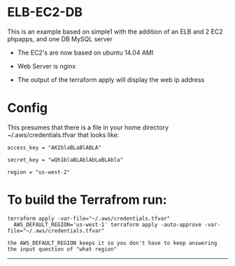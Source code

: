 
ELB-EC2-DB
==========

This is an example based on simple1 with the addition of an ELB and 2 EC2 phpapps, and one DB MySQL server

- The EC2's are now based on ubuntu 14.04 AMI

- Web Server is nginx

- The output of the terraform apply will display the web ip address


Config
======

This presumes that there is a file in your home directory ~/.aws/credentials.tfvar that looks like:

    access_key = "AKIblaBLaBlABLA"

    secret_key = "wQh1blaBLAblAbLaBLAbla"

    region = "us-west-2"


To build the Terrafrom run:
===========================

    terraform apply -var-file="~/.aws/credentials.tfvar"
      AWS_DEFAULT_REGION='us-west-1' terraform apply -auto-approve -var-file="~/.aws/credentials.tfvar"

    the AWS_DEFAULT_REGION keeps it so you don't have to keep answering the input question of "what region"


----------------------------


